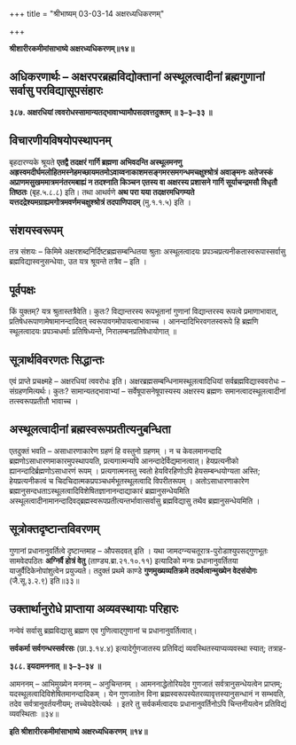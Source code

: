 +++
title = "श्रीभाष्यम् 03-03-14 अक्षरध्यधिकरणम्"

+++


**श्रीशारीरकमीमांसाभाष्ये अक्षरध्यधिकरणम्॥१४॥**

## अधिकरणार्थः – अक्षरपरब्रह्मविद्योक्तानां अस्थूलत्वादीनां ब्रह्मगुणानां सर्वासु परविद्यासूपसंहारः

**३८७. अक्षरधियां त्ववरोधस्सामान्यतद्भावाभ्यामौपसदवत्तदुक्तम् ॥ ३–३–३३ ॥**

## विचारणीयविषयोपस्थापनम्

बृहदारण्यके श्रूयते **एतद्वै तदक्षरं गार्गि ब्रह्मणा अभिवदन्ति अस्थूलमनणु अह्रस्वमदीर्घमलोहितमस्नेहमच्छायमतमोऽवाय्वनाकाशमसङ्गमरसमगन्धमचक्षुश्श्रोत्रं अवाङ्मनः अतेजस्कं अप्राणमसुखममात्रमनंतरमबाह्यं न तदश्नाति किञ्चन एतस्य वा अक्षरस्य प्रशासने गार्गि सूर्याचन्द्रमसौ विधृतौ तिष्ठतः** (बृह.५.८.८) इति। तथा आथर्वणे **अथ परा यया तदक्षरमधिगम्यते यत्तदद्रेश्यमग्राह्यमगोत्रमवर्णमचक्षुश्श्रोत्रं तदपाणिपादम्** (मु.१.१.५) इति ।

## संशयस्वरूपम्

तत्र संशयः – किमिमे अक्षरशब्दनिर्दिष्टब्रह्मसम्बन्धितया श्रुताः अस्थूलत्वादयः प्रपञ्चप्रत्यनीकतास्वरूपास्सर्वासु ब्रह्मविद्यास्वनुसन्धेयाः, उत यत्र श्रूयन्ते तत्रैव – इति ।

## पूर्वपक्षः

किं युक्तम्? यत्र श्रुतास्तत्रैवेति। कुतः? विद्यान्तरस्य रूपभूतानां गुणानां विद्यान्तरस्य रूपत्वे प्रमाणाभावात्, प्रतिषेधरूपाणामेषामानन्दादिवत् स्वरूपावगमोपायत्वाभावाच्च । आनन्दादिभिरवगतस्वरूपे हि ब्रह्मणि स्थूलत्वादयः प्रपञ्चधर्माः प्रतिषिध्यन्ते, निरालम्बनप्रतिषेधायोगात् ॥

## सूत्रार्थविवरणतः सिद्धान्तः

एवं प्राप्ते प्रचक्ष्महे – अक्षरधियां त्ववरोधः इति। अक्षरब्रह्मसम्बन्धिनामस्थूलत्वादिधियां सर्वब्रह्मविद्यास्ववरोधः – संग्रहणमित्यर्थः। कुतः? सामान्यतद्भावाभ्यां – सर्वेषूपासनेषूपास्यस्य अक्षरस्य ब्रह्मणः समानत्वादस्थूलत्वादीनां तत्स्वरूपप्रतीतौ भावाच्च ।

## अस्थूलत्वादीनां ब्रह्मस्वरूपप्रतीत्यनुबन्धिता

एतदुक्तं भवति – असाधारणाकारेण ग्रहणं हि वस्तुनो ग्रहणम् । न च केवलमानन्दादि ब्रह्मणोऽसाधारणमाकारमुपस्थापयति, प्रत्यगात्मन्यपि आनन्दादेर्विद्यमानत्वात्। हेयप्रत्यनीको ह्यानन्दादिर्ब्रह्मणोऽसाधारणं रूपम् । प्रत्यगात्मनस्तु स्वतो हेयविरहिणोऽपि हेयसम्बन्धयोग्यता अस्ति; हेयप्रत्यनीकत्वं च चिदचिदात्मकप्रपञ्चधर्मभूतस्थूलत्वादि विपरीतरूपम् । अतोऽसाधारणाकारेण ब्रह्मानुसन्दधताऽस्थूलत्वादिविशेषितज्ञानानन्दाद्याकारं ब्रह्मानुसन्धेयमिति अस्थूलत्वादीनामानन्दादिवद्ब्रह्मस्वरूपप्रतीत्यन्तर्भावात्सर्वासु ब्रह्मविद्यासु तथैव ब्रह्मानुसन्धेयमिति ।

## सूत्रोक्तदृष्टान्तविवरणम्

गुणानां प्रधानानुवर्तित्वे दृष्टान्तमाह – औपसदवत् इति । यथा जामदग्न्यचतूरात्र-पुरोडाश्युपसद्गुणभूतः सामवेदपठितः **अग्निर्वै होत्रं वेतु** (ताण्ड्य.ब्रा.२१.१०.११) इत्यादिको मन्त्रः प्रधानानुवर्तितया याजुर्वैदिकेनोपांशुत्वेन प्रयुज्यते। तदुक्तं प्रथमे काण्डे **गुणमुख्यव्यतिक्रमे तदर्थत्वान्मुख्येन वेदसंयोगः** (जै.सू.३.२.९) इति॥३३॥

## उक्तार्थानुरोधे प्राप्ताया अव्यवस्थायाः परिहारः

नन्वेवं सर्वासु ब्रह्मविद्यासु ब्रह्मण एव गुणित्वाद्गुणानां च प्रधानानुवर्तित्वात्।

**सर्वकर्मा सर्वगन्धस्सर्वरसः** (छा.३.१४.४) इत्यादेर्गुणजातस्य प्रतिविद्यं व्यवस्थितस्याप्यव्यवस्था स्यात्; तत्राह-

**३८८. इयदामननात् ॥ ३–३–३४ ॥**

आमननम् – आभिमुख्येन मननम् – अनुचिन्तनम् । आमननाद्धेतोरियदेव गुणजातं सर्वत्रानुसन्धेयत्वेन प्राप्तम्; यदस्थूलत्वादिविशेषितमानन्दादिकम् । येन गुणजातेन विना ब्रह्मस्वरूपस्येतरव्यावृत्तस्यानुसन्धानं न सम्भवति, तदेव सर्वत्रानुवर्तयनीयम्; तच्चेयदेवेत्यर्थः । इतरे तु सर्वकर्मत्वादयः प्रधानानुवर्तिनोऽपि चिन्तनीयत्वेन प्रतिविद्यं व्यवस्थिताः ॥३४॥

**इति श्रीशारीरकमीमांसाभाष्ये अक्षरध्यधिकरणम् ॥१४॥**


